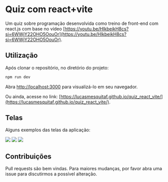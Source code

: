 # Quiz com react+vite

Um quiz sobre programação desenvolvida como treino de front-end com react.js com base no vídeo [https://youtu.be/HlkbeikH8cs?si=6WWjY22OHO5OouOr](https://youtu.be/HlkbeikH8cs?si=6WWjY22OHO5OouOr).

## Utilização

Após clonar o repositório, no diretório do projeto:

```javascript
npm run dev
```
Abra [http://localhost:3000](http://localhost:3000) para visualizá-lo em seu navegador.

Ou ainda, acesse no link: [https://lucasmesquitaf.github.io/quiz_react_vite/](https://lucasmesquitaf.github.io/quiz_react_vite/).

## Telas

Alguns exemplos das telas da aplicação:

<img src="/assets/screenshots/quiz.PNG">
<img src="/assets/img/arquivo.gif">
<img src="/assets/img/arquivo.gif">

## Contribuições

Pull requests são bem vindas. Para maiores mudanças, por favor abra uma issue para discutirmos a possível alteração.

